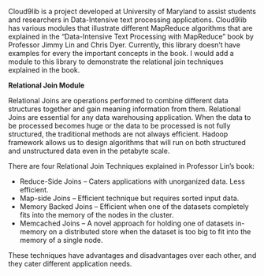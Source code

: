 Cloud9lib is a project developed at University of Maryland to assist students and researchers in Data-Intensive text processing applications. Cloud9lib has various modules that illustrate different MapReduce algorithms that are explained in the “Data-Intensive Text Processing with MapReduce” book by Professor Jimmy Lin and Chris Dyer. Currently, this library doesn’t have examples for every the important concepts in the book. I would add a module to this library to demonstrate the relational join techniques explained in the book. 

**Relational Join Module**

Relational Joins are operations performed to combine different data structures together and gain meaning information from them. Relational Joins are essential for any data warehousing application. When the data to be processed becomes huge or the data to be processed is not fully structured, the traditional methods are not always efficient. Hadoop framework allows us to design algorithms that will run on both structured and unstructured data even in the petabyte scale.

There are four Relational Join Techniques explained in Professor Lin’s book: 

- Reduce-Side Joins – Caters applications with unorganized data. Less efficient.
- Map-side Joins – Efficient technique but requires sorted input data.
- Memory Backed Joins – Efficient when one of the datasets completely fits into the memory of the nodes in the cluster.
- Memcached Joins – A novel approach for holding one of datasets in-memory on a distributed store when the dataset is too big to fit into the memory of a single node.

These techniques have advantages and disadvantages over each other, and they cater different application needs.
